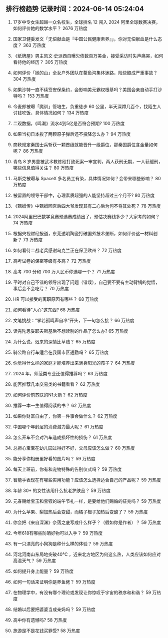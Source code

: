 
## 排行榜趋势 记录时间：2024-06-14 05:24:04
  
  1. 17岁中专女生超越一众名校生，全球排名 12 闯入 2024 阿里全球数赛决赛，如何评价她的数学水平？ 2676 万热度
    
  2. 国家卫健委发文「无偿献血是『中国公民健康素养』」，你对无偿献血是什么态度？ 363 万热度
    
  3. 《纸牌屋》男主凯文·史派西自曝欠债数百万美金，接受采访时失声痛哭，如何看待他的经历？ 305 万热度
    
  4. 如何评价「她的山」全女户外团队在鳌鱼沟集体迷路，险些酿成严重事故？ 304 万热度
    
  5. 如果沙特一直不续签安保条约，会影响美元霸权根基吗？美国会亲自动手打沙特吗？ 153 万热度
    
  6. 今麦郎被曝「魔训」管培生，负重徒步 60 公里，半天深蹲几百个，找陌生人讨钱吃饭，具体情况如何？ 134 万热度
    
  7. 二观数据，《鸣潮》流水4到5亿是否符合预期? 100 万热度
    
  8. 如果当初日本挨了两颗原子弹后还不投降怎么办？ 94 万热度
    
  9. 商鞅规定秦国士兵斩获一颗首级就能晋升一级爵位，那秦国爵位含金量如何呢？ 86 万热度
    
  10. 青岛 8 岁男童被武术教练殴打致死案一审宣判，两人获刑无期，一人获缓刑，哪些信息值得关注？ 80 万热度
    
  11. 马斯克被曝与 SpaceX 多名员工有染，具体情况如何？会带来哪些影响？ 80 万热度
    
  12. 被留置的领导干部中，心理素质超强的人能坚持超过三个月不? 80 万热度
    
  13. 《甄嬛传》中甄嬛回宫后四大爷发现其有二心后为何不将其处死？ 78 万热度
    
  14. 2024阿里巴巴数学竞赛预选赛成绩出了，预估决赛线多少？大家考的如何？ 74 万热度
    
  15. 根据央视财经报道，东莞透明陶瓷打破国外技术垄断，如何评价这一材料创新？ 73 万热度
    
  16. 如何看待二战老兵感谢乌克兰正在保卫欧州？ 72 万热度
    
  17. 高考试卷的保密等级有多高？ 72 万热度
    
  18. 高考 700 分和 700 万人民币你选哪一个？ 71 万热度
    
  19. 平时对自己不错的领导出现了问题（错误），自己要不要有主动背锅的觉悟，事后会不会吃亏？ 70 万热度
    
  20. HR 可以接受的离职原因有哪些？ 68 万热度
    
  21. 如何看待"人心"这东西? 68 万热度
    
  22. 文笔挑战：“掌若孤鸣声自冷”开头，下一句怎么接？ 66 万热度
    
  23. 读完陀思妥耶夫斯基后不想读别的作品了怎么办? 65 万热度
    
  24. 为什么说，迟来的深情比草贱？ 65 万热度
    
  25. 骑公路自行车适合在我国市区通勤吗？ 65 万热度
    
  26. 你觉得什么样的家庭才能培养出来满身阳光的孩子？ 64 万热度
    
  27. 2024 年，师范类专业还值得推荐吗？ 63 万热度
    
  28. 能否推荐几本交易类的书籍看看？ 62 万热度
    
  29. 如何评价前苏联的N1火箭？ 62 万热度
    
  30. 推荐一本一生值得阅读的书？ 62 万热度
    
  31. 如果你财富自由了，你第一件事会做什么？ 62 万热度
    
  32. 中国哪个年龄层的消费潜力最大呢？ 61 万热度
    
  33. 怎么开车不会对汽车造成损坏性的损伤？ 61 万热度
    
  34. 总担心宝宝在幼儿园过得好不好，父母应该怎么做？ 60 万热度
    
  35. 能分享你相册里好看的图片吗？ 59 万热度
    
  36. 每天上班前，你有和宠物特殊的告别仪式吗？ 59 万热度
    
  37. 智能手表现在有哪些实用功能？应该怎么选择适合自己的产品呢？ 59 万热度
    
  38. 年龄 30+ 的女性该用什么抗老护肤品？ 59 万热度
    
  39. 元春赐给宝玉和宝钗的端午节礼一样，是要给他们赐婚的征兆吗？ 59 万热度
    
  40. 为什么苹果、梨加热后会变甜，而橘子橙子加热后变酸了？ 59 万热度
    
  41. 你会把《来自深渊》奈落之底写成什么样子？（假如你是作者）？ 59 万热度
    
  42. 今年618有哪些防晒好物可以入手？ 59 万热度
    
  43. 有一只漂亮的小狗狗是种什么样的体验？ 59 万热度
    
  44. 河北河南山东局地突破40℃ ，近来北方地区为何这么热，人类应该如何应对高温天气？ 59 万热度
    
  45. 如何提升身上能量？ 59 万热度
    
  46. 如何一句话来证明你是养鱼佬？ 59 万热度
    
  47. 在物理学中，有没有哪个理论或发现让你惊叹于宇宙的秩序和和谐？ 59 万热度
    
  48. 结婚以后要把婆婆当成亲妈吗？ 59 万热度
    
  49. 高中你有遗憾吗? 58 万热度
    
  50. 旅游是不是花钱买罪受? 58 万热度
    